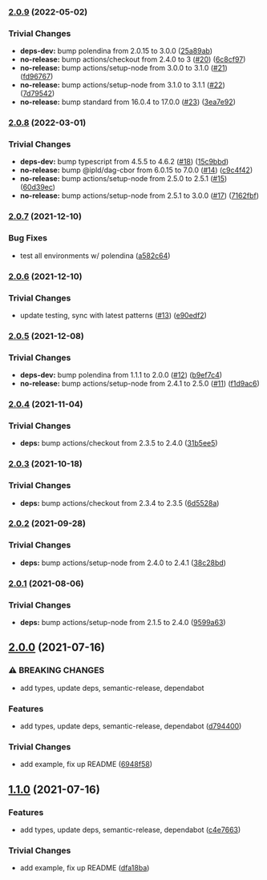 ### [2.0.9](https://github.com/multiformats/js-sha3/compare/v2.0.8...v2.0.9) (2022-05-02)


### Trivial Changes

* **deps-dev:** bump polendina from 2.0.15 to 3.0.0 ([25a89ab](https://github.com/multiformats/js-sha3/commit/25a89ab9c28a7aa3dc2983b5d08e8b5a751f107c))
* **no-release:** bump actions/checkout from 2.4.0 to 3 ([#20](https://github.com/multiformats/js-sha3/issues/20)) ([6c8cf97](https://github.com/multiformats/js-sha3/commit/6c8cf970c737f3de3cc91381e58459be2959e1b5))
* **no-release:** bump actions/setup-node from 3.0.0 to 3.1.0 ([#21](https://github.com/multiformats/js-sha3/issues/21)) ([fd96767](https://github.com/multiformats/js-sha3/commit/fd967671ad95ee364320fbcb837ac1277159e9df))
* **no-release:** bump actions/setup-node from 3.1.0 to 3.1.1 ([#22](https://github.com/multiformats/js-sha3/issues/22)) ([7d79542](https://github.com/multiformats/js-sha3/commit/7d795424c3b76b55a28ca7dc0607ac6bc5ef90a1))
* **no-release:** bump standard from 16.0.4 to 17.0.0 ([#23](https://github.com/multiformats/js-sha3/issues/23)) ([3ea7e92](https://github.com/multiformats/js-sha3/commit/3ea7e92f4b8d029433e277649d81ab3b2812b17a))

### [2.0.8](https://github.com/multiformats/js-sha3/compare/v2.0.7...v2.0.8) (2022-03-01)


### Trivial Changes

* **deps-dev:** bump typescript from 4.5.5 to 4.6.2 ([#18](https://github.com/multiformats/js-sha3/issues/18)) ([15c9bbd](https://github.com/multiformats/js-sha3/commit/15c9bbd94fca1bdc5893e21dcae715c3c5c178f3))
* **no-release:** bump @ipld/dag-cbor from 6.0.15 to 7.0.0 ([#14](https://github.com/multiformats/js-sha3/issues/14)) ([c9c4f42](https://github.com/multiformats/js-sha3/commit/c9c4f42a08a1ce2c8d0193fd3b7cf50a3a45e804))
* **no-release:** bump actions/setup-node from 2.5.0 to 2.5.1 ([#15](https://github.com/multiformats/js-sha3/issues/15)) ([60d39ec](https://github.com/multiformats/js-sha3/commit/60d39ec934f83a19d267f7509b0f5e6d467b877d))
* **no-release:** bump actions/setup-node from 2.5.1 to 3.0.0 ([#17](https://github.com/multiformats/js-sha3/issues/17)) ([7162fbf](https://github.com/multiformats/js-sha3/commit/7162fbfa56f0be9535d32abd85459c44544db56a))

### [2.0.7](https://github.com/multiformats/js-sha3/compare/v2.0.6...v2.0.7) (2021-12-10)


### Bug Fixes

* test all environments w/ polendina ([a582c64](https://github.com/multiformats/js-sha3/commit/a582c6494cdf6632ecdee2b76a4af2f03f0b0868))

### [2.0.6](https://github.com/multiformats/js-sha3/compare/v2.0.5...v2.0.6) (2021-12-10)


### Trivial Changes

* update testing, sync with latest patterns ([#13](https://github.com/multiformats/js-sha3/issues/13)) ([e90edf2](https://github.com/multiformats/js-sha3/commit/e90edf2c8e0677cf7020b16a5cf02f8e60beac33))

### [2.0.5](https://github.com/mikeal/js-sha3/compare/v2.0.4...v2.0.5) (2021-12-08)


### Trivial Changes

* **deps-dev:** bump polendina from 1.1.1 to 2.0.0 ([#12](https://github.com/mikeal/js-sha3/issues/12)) ([b9ef7c4](https://github.com/mikeal/js-sha3/commit/b9ef7c460c8c3edc302be859f8b2464cba7a3b48))
* **no-release:** bump actions/setup-node from 2.4.1 to 2.5.0 ([#11](https://github.com/mikeal/js-sha3/issues/11)) ([f1d9ac6](https://github.com/mikeal/js-sha3/commit/f1d9ac6c5fbe1cf5f4a4b76b7d821895d080bed4))

### [2.0.4](https://github.com/mikeal/js-sha3/compare/v2.0.3...v2.0.4) (2021-11-04)


### Trivial Changes

* **deps:** bump actions/checkout from 2.3.5 to 2.4.0 ([31b5ee5](https://github.com/mikeal/js-sha3/commit/31b5ee56a037995cb7dc2dbc16917beba3b6f16c))

### [2.0.3](https://github.com/mikeal/js-sha3/compare/v2.0.2...v2.0.3) (2021-10-18)


### Trivial Changes

* **deps:** bump actions/checkout from 2.3.4 to 2.3.5 ([6d5528a](https://github.com/mikeal/js-sha3/commit/6d5528a3ea7321b51ca53d6bcac82ce624b81499))

### [2.0.2](https://github.com/mikeal/js-sha3/compare/v2.0.1...v2.0.2) (2021-09-28)


### Trivial Changes

* **deps:** bump actions/setup-node from 2.4.0 to 2.4.1 ([38c28bd](https://github.com/mikeal/js-sha3/commit/38c28bd298eff3f594e11dde3dd76c5b3a369cca))

### [2.0.1](https://github.com/mikeal/js-sha3/compare/v2.0.0...v2.0.1) (2021-08-06)


### Trivial Changes

* **deps:** bump actions/setup-node from 2.1.5 to 2.4.0 ([9599a63](https://github.com/mikeal/js-sha3/commit/9599a639d04392963ac73cbf98e0b2ea48e23427))

## [2.0.0](https://github.com/mikeal/js-sha3/compare/v1.1.1...v2.0.0) (2021-07-16)


### ⚠ BREAKING CHANGES

* add types, update deps, semantic-release, dependabot

### Features

* add types, update deps, semantic-release, dependabot ([d794400](https://github.com/mikeal/js-sha3/commit/d794400bf8f4d7f2096815ede9315ee311606012))


### Trivial Changes

* add example, fix up README ([6948f58](https://github.com/mikeal/js-sha3/commit/6948f5868647fe370cc25e4955b68bcd632f9e55))

## [1.1.0](https://github.com/mikeal/js-sha3/compare/v1.0.4...v1.1.0) (2021-07-16)


### Features

* add types, update deps, semantic-release, dependabot ([c4e7663](https://github.com/mikeal/js-sha3/commit/c4e76634f2e8836abb222be5571ed4994b6d5a1e))


### Trivial Changes

* add example, fix up README ([dfa18ba](https://github.com/mikeal/js-sha3/commit/dfa18ba0cf09860c2f7a04f11be7961f91c7f865))
